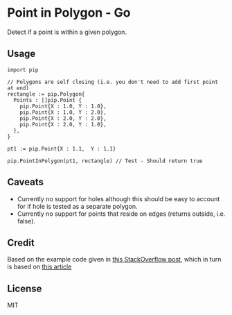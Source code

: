 # Point in Polygon - Go

Detect if a point is within a given polygon.

## Usage

    import pip

    // Polygons are self closing (i.e. you don't need to add first point at end)
    rectangle := pip.Polygon{
      Points : []pip.Point {
        pip.Point{X : 1.0, Y : 1.0},
        pip.Point{X : 1.0, Y : 2.0},
        pip.Point{X : 2.0, Y : 2.0},
        pip.Point{X : 2.0, Y : 1.0},
      },
    }

    pt1 := pip.Point{X : 1.1,  Y : 1.1}

    pip.PointInPolygon(pt1, rectangle) // Test - Should return true

## Caveats

* Currently no support for holes although this should be easy to account for if hole is tested as a separate polygon.
* Currently no support for points that reside on edges (returns outside, i.e. false).

## Credit

Based on the example code given in [this StackOverflow post](http://stackoverflow.com/questions/217578/how-can-i-determine-whether-a-2d-point-is-within-a-polygon), which in turn is based on [this article]( https://www.ecse.rpi.edu/Homepages/wrf/Research/Short_Notes/pnpoly.html)


## License
MIT
